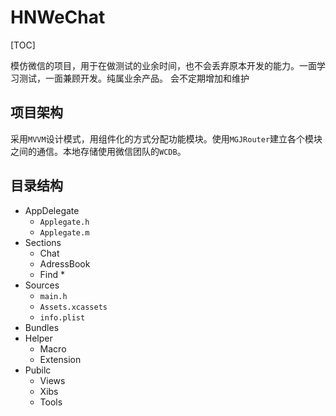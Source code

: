 # HNWeChat

[TOC]

模仿微信的项目，用于在做测试的业余时间，也不会丢弃原本开发的能力。一面学习测试，一面兼顾开发。纯属业余产品。
会不定期增加和维护

## 项目架构

采用`MVVM`设计模式，用组件化的方式分配功能模块。使用`MGJRouter`建立各个模块之间的通信。本地存储使用微信团队的`WCDB`。

## 目录结构

* AppDelegate
    * `Applegate.h`
    * `Applegate.m`
* Sections
    * Chat
    * AdressBook
    * Find
        * 
* Sources
    * `main.h`
    * `Assets.xcassets`
    * `info.plist`
* Bundles
* Helper
    * Macro
    * Extension
* Pubilc
    * Views
    * Xibs
    * Tools


